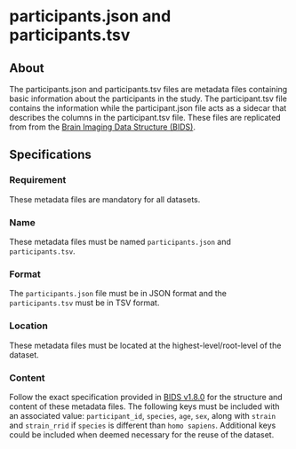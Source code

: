 # participants.json and participants.tsv

## About
The participants.json and participants.tsv files are metadata files containing basic information about the participants in the study. 
The participant.tsv file contains the information while the participant.json file acts as a sidecar that describes the columns in the participant.tsv file.
These files are replicated from from the [Brain Imaging Data Structure (BIDS)](https://bids-specification.readthedocs.io/).

## Specifications

### Requirement
These metadata files are mandatory for all datasets.

### Name
These metadata files must be named `participants.json` and `participants.tsv`.

### Format
The `participants.json` file must be in JSON format and the `participants.tsv` must be in TSV format.

### Location
These metadata files must be located at the highest-level/root-level of the dataset.

### Content
Follow the exact specification provided in [BIDS v1.8.0](https://bids-specification.readthedocs.io/en/v1.8.0/03-modality-agnostic-files.html#participants-file)
for the structure and content of these metadata files. The following keys must be included with an associated value: 
`participant_id`, `species`, `age`, `sex`, along with `strain` and `strain_rrid` if `species` is different than `homo sapiens`. 
Additional keys could be included when deemed necessary for the reuse of the dataset.
